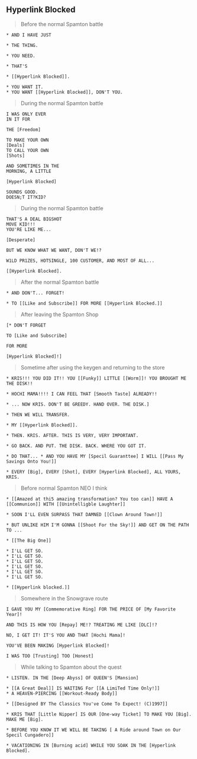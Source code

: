 
## Hyperlink Blocked

>   Before the normal  Spamton battle

```
* AND I HAVE JUST

* THE THING.

* YOU NEED.
 
* THAT'S

* [[Hyperlink Blocked]].

* YOU WANT IT.
* YOU WANT [[Hyperlink Blocked]], DON'T YOU.
```

> During the normal Spamton battle

```
I WAS ONLY EVER
IN IT FOR

THE [Freedom]

TO MAKE YOUR OWN
[Deals]
TO CALL YOUR OWN
[Shots]

AND SOMETIMES IN THE
MORNING, A LITTLE

[Hyperlink Blocked]

SOUNDS GOOD.
DOESN;T IT?KID?
```


> During the normal Spamton battle

```
THAT'S A DEAL BIGSHOT
MOVE KID!!!
YOU'RE LIKE ME...

[Desperate]

BUT WE KNOW WHAT WE WANT, DON'T WE!?

W1LD PR1ZES, HOTSINGLE, 100 CUSTOMER, AND MOST OF ALL...

[[Hyperlink Blocked].
```

> After the normal Spamton battle

```
* AND DON'T... FORGET!

* TO [[Like and Subscribe]] FOR MORE [[Hyperlink Blocked.]]
```

> After leaving the Spamton Shop

```
[* DON'T FORGET 

TO [Like and Subscribe] 

FOR MORE 

[Hyperlink Blocked]!]
```

> Sometime after using the keygen and returning to the store

```
* KRIS!!! YOU DID IT!! YOU [[Funky]] LITTLE [[Worm]]! YOU BROUGHT ME THE DISK!!

* HOCHI MAMA!!!! I CAN FEEL THAT [Smooth Taste] ALREADY!!

* ... NOW KRIS. DON'T BE GREEDY. HAND OVER. THE DISK.]

* THEN WE WILL TRANSFER.

* MY [[Hyperlink Blocked]].

* THEN. KRIS. AFTER. THIS IS VERY, VERY IMPORTANT.

* GO BACK. AND PUT. THE DISK. BACK. WHERE YOU GOT IT.

* DO THAT... * AND YOU HAVE MY [Specil Guaranttee] I WILL [[Pass My Savings Onto You!]]

* EVERY [Big], EVERY [Shot], EVERY [Hyperlink Blocked], ALL YOURS, KRIS.
```

> Before normal Spamton NEO I think

```
* [[Amazed at thi5 amazing transformation? You too can]] HAVE A [[Communion]] WITH [[Unintelligble Laughter]]

* SOON I'LL EVEN SURPASS THAT DAMNED [[Clown Around Town!]]

* BUT UNLIKE HIM I'M GONNA [[Shoot For the Sky!]] AND GET ON THE PATH TO ...

* [[The Big One]]

* I'LL GET SO. 
* I'LL GET SO.
* I'LL GET SO. 
* I'LL GET SO.
* I'LL GET SO. 
* I'LL GET SO.

* [[Hyperlink blocked.]]
```

> Somewhere in the Snowgrave route

```
I GAVE YOU MY [Commemorative Ring] FOR THE PRICE OF [My Favorite Year]!

AND THIS IS HOW YOU [Repay] ME!? TREATING ME LIKE [DLC]!?

NO, I GET IT! IT'S YOU AND THAT [Hochi Mama]!

YOU'VE BEEN MAKING [Hyperlink Blocked]!

I WAS TOO [Trusting] TOO [Honest]
```

> While talking to Spamton about the quest

```
* LISTEN. IN THE [Deep Abyss] OF QUEEN'S [Mansion]

* [[A Great Deal]] IS WAITING For [[A LimiTed Time Only!]] 
* A HEAVEN-PIERCING [[Workout-Ready Body]]

* [[Designed BY The Classics You've Come To Expect! (C)1997]]

* KRIS THAT [Little Nipper] IS OUR [One-way Ticket] TO MAKE YOU [Big]. MAKE ME [Big].

* BEFORE YOU KNOW IT WE WILL BE TAKING [ A Ride around Town on Our Specil Cungadero]]

* VACATIONING IN [Burning acid] WHILE YOU SOAK IN THE [Hyperlink Blocked].
```
